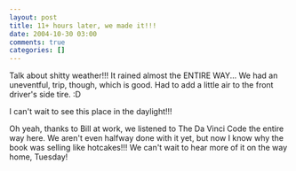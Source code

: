 ```yaml
---
layout: post
title: 11+ hours later, we made it!!!
date: 2004-10-30 03:00
comments: true
categories: []
---
```

Talk about shitty weather!!! It rained almost the ENTIRE WAY... We had an uneventful, trip, though, which is good. Had to add a little air to the front driver's side tire. :D

I can't wait to see this place in the daylight!!!

Oh yeah, thanks to Bill at work, we listened to The Da Vinci Code the entire way here. We aren't even halfway done with it yet, but now I know why the book was selling like hotcakes!!! We can't wait to hear more of it on the way home, Tuesday!
